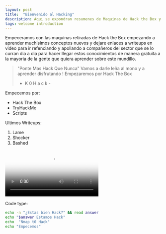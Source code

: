 ```yaml
---
layout: post
title:  "Bienvenido al Hacking"
description: Aqui se expondran resumenes de Maquinas de Hack the Box y TryHackme
tags: welcome introduction
---
```

Empeceramos con las maquinas retiradas de Hack the Box empezando a aprender muchisimos conceptos nuevos y dejare enlaces a writeups en video para ir refenciando y apollando a compañeros del sector que se lo curran dia a dia para hacer llegar estos conocimientos de manera gratuita a la mayoria de la gente que quiera aprender sobre este mundillo. 

> "Ponte Mas Hack Que Nunca"
> Vamos a darle leña al mono y a aprender disfrutando !
> Empezaremos por Hack The Box  
>   - K 0 H a c k -

Empecemos por:

 * Hack The Box
 * TryHackMe
 * Scripts

 Ultimos Writeups:

 1. Lame
 2. Shocker
 3. Bashed

<video preload="auto" poster="https://pbs.twimg.com/tweet_video_thumb/D5aj3tfW0AIiSxo.jpg" src="https://video.twimg.com/tweet_video/D5aj3tfW0AIiSxo.mp4" type="video/mp4" autoplay controls></video>

Code type:

```bash
echo -n "¿Estas bien Hack?" && read answer
echo "$answer Estamos Hack"
echo  "Nmap t0 Hack"
echo "Empecemos" 
```
